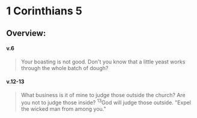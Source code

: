 # 1 Corinthians 5

## Overview:


#### v.6
>Your boasting is not good. Don't you know that a little yeast works through the whole batch of dough?

#### v.12-13
>What business is it of mine to judge those outside the church? Are you not to judge those inside? <sup>13</sup>God will judge those outside. "Expel the wicked man from among you."





